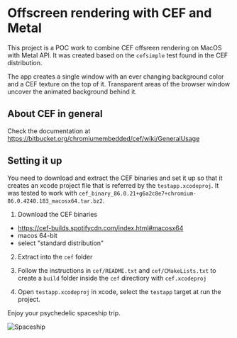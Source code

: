 # Offscreen rendering with CEF and Metal

This project is a POC  work to combine CEF offsreen rendering on MacOS with Metal API. It was created based on the `cefsimple` test  found in the CEF distribution. 

The app creates a single window with an ever changing background color and a CEF texture on the top of it. Transparent areas of the browser window uncover
the animated background behind it.

## About CEF in general
Check the documentation at https://bitbucket.org/chromiumembedded/cef/wiki/GeneralUsage


## Setting it up
You need to download and extract the CEF binaries and set it up so that it creates an xcode project file that is referred by the `testapp.xcodeproj`. 
It was tested to work with `cef_binary_86.0.21+g6a2c8e7+chromium-86.0.4240.183_macosx64.tar.bz2`.

1. Download the CEF binaries

- https://cef-builds.spotifycdn.com/index.html#macosx64
- macos 64-bit
- select "standard distribution"

2. Extract into the `cef` folder

3. Follow the instructions in `cef/README.txt` and `cef/CMakeLists.txt` to create a `build` folder inside the `cef` directiory with `cef.xcodeproj`

4. Open `testapp.xcodeproj` in xcode, select the `testapp` target at run the project.

Enjoy your psychedelic spaceship trip.

![Spaceship](./spaceship.gif "Spaceship")
